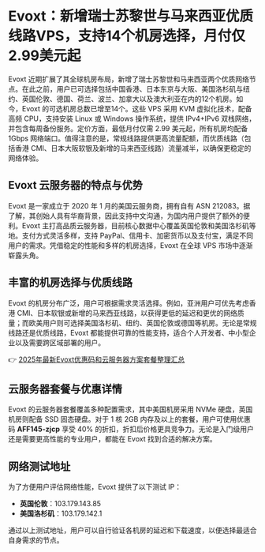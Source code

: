# Evoxt：新增瑞士苏黎世与马来西亚优质线路VPS，支持14个机房选择，月付仅2.99美元起

Evoxt 近期扩展了其全球机房布局，新增了瑞士苏黎世和马来西亚两个优质网络节点。在此之前，用户已可选择包括中国香港、日本东京与大阪、美国洛杉矶与纽约、英国伦敦、德国、荷兰、波兰、加拿大以及澳大利亚在内的12个机房。如今，Evoxt 的可选机房总数已增至14个。这些 VPS 采用 KVM 虚拟化技术，配备高频 CPU，支持安装 Linux 或 Windows 操作系统，提供 IPv4+IPv6 双栈网络，并包含每周备份服务。定价方面，最低月付仅需 2.99 美元起，所有机房均配备 1Gbps 网络端口。值得注意的是，常规线路提供更高流量配额，而优质线路（包括香港 CMI、日本大阪软银及新增的马来西亚线路）流量减半，以确保更稳定的网络体验。

## Evoxt 云服务器的特点与优势

Evoxt 是一家成立于 2020 年 1 月的美国云服务商，拥有自有 ASN 212083。据了解，其创始人具有华裔背景，因此支持中文沟通，为国内用户提供了额外的便利。Evoxt 主打高品质云服务器，目前核心数据中心覆盖英国伦敦和美国洛杉矶等地。支付方式灵活多样，支持 PayPal、信用卡、加密货币以及支付宝，满足不同用户的需求。凭借稳定的性能和多样的机房选择，Evoxt 在全球 VPS 市场中逐渐崭露头角。

## 丰富的机房选择与优质线路

Evoxt 的机房分布广泛，用户可根据需求灵活选择。例如，亚洲用户可优先考虑香港 CMI、日本软银或新增的马来西亚线路，以获得更低的延迟和更优的网络质量；而欧美用户则可选择美国洛杉矶、纽约、英国伦敦或德国等机房。无论是常规线路还是优质线路，Evoxt 都能提供可靠的性能支持，适合个人开发者、中小型企业以及需要跨区域部署的用户。

👉 [2025年最新Evoxt优惠码和云服务器方案套餐整理汇总](https://bit.ly/evoxt)

## 云服务器套餐与优惠详情

Evoxt 的云服务器套餐覆盖多种配置需求，其中美国机房采用 NVMe 硬盘，英国机房则配备 SSD 固态硬盘。对于 1 核 2GB 内存及以上的套餐，用户可使用优惠码 **AFF145-zjcp** 享受 40% 的折扣，折扣后价格更具竞争力。无论是入门级用户还是需要更高性能的专业用户，都能在 Evoxt 找到合适的解决方案。

## 网络测试地址

为了方便用户评估网络性能，Evoxt 提供了以下测试 IP：
- **英国伦敦**：103.179.143.85  
- **美国洛杉矶**：103.179.142.1  

通过以上测试地址，用户可以自行验证各机房的延迟和下载速度，以便选择最适合自身需求的节点。